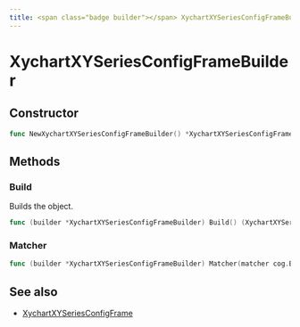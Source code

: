 ```yaml
---
title: <span class="badge builder"></span> XychartXYSeriesConfigFrameBuilder
---
```

# <span class="badge builder"></span> XychartXYSeriesConfigFrameBuilder

## Constructor

```go
func NewXychartXYSeriesConfigFrameBuilder() *XychartXYSeriesConfigFrameBuilder
```
## Methods

### <span class="badge object-method"></span> Build

Builds the object.

```go
func (builder *XychartXYSeriesConfigFrameBuilder) Build() (XychartXYSeriesConfigFrame, error)
```

### <span class="badge object-method"></span> Matcher

```go
func (builder *XychartXYSeriesConfigFrameBuilder) Matcher(matcher cog.Builder[xychart.MatcherConfig]) *XychartXYSeriesConfigFrameBuilder
```

## See also

 * <span class="badge object-type-struct"></span> [XychartXYSeriesConfigFrame](./object-XychartXYSeriesConfigFrame.md)
